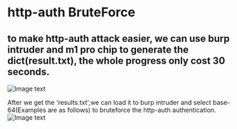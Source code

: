 # http-auth BruteForce
## to make http-auth attack easier, we can use burp intruder and m1 pro chip to generate the dict(result.txt), the whole progress only cost 30 seconds. 
![Image text](https://github.com/ClairJobs/http-auth-BruteForce/blob/main/img/p2.png)

After we get the 'results.txt',we can load it to burp intruder and select base-64(Examples are as follows) to bruteforce the http-auth authentication.
![Image text](https://github.com/ClairJobs/http-auth-BruteForce/blob/main/img/p1.png)
